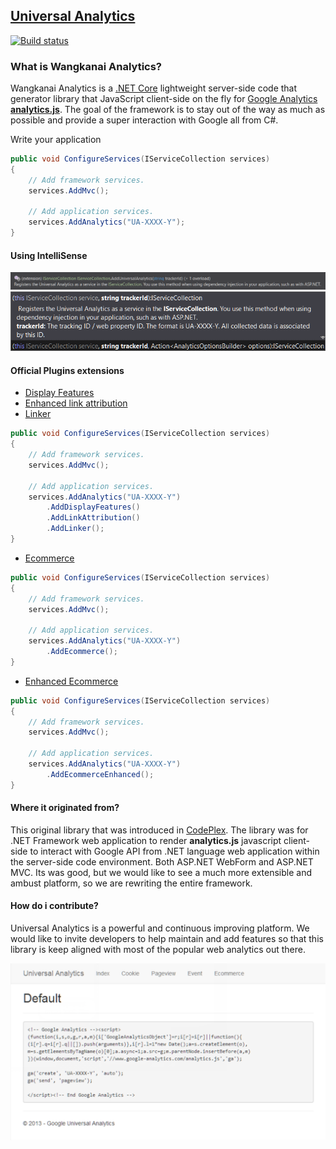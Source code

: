 ## [Universal Analytics](http://analytics.wangkanai.org/)

[![Build status](https://ci.appveyor.com/api/projects/status/t46adtm386rxiqam?svg=true)](https://ci.appveyor.com/project/wangkanai/analytics)

### What is Wangkanai Analytics?
Wangkanai Analytics is a [.NET Core](https://dotnet.github.io/) lightweight server-side code that generator library that JavaScript client-side on the fly for [Google Analytics **analytics.js**](https://developers.google.com/analytics/devguides/collection/analyticsjs/). The goal of the framework is to stay out of the way as much as possible and provide a super interaction with Google all from C#.

Write your application

```csharp
public void ConfigureServices(IServiceCollection services)
{
    // Add framework services.
    services.AddMvc();

    // Add application services.
    services.AddAnalytics("UA-XXXX-Y");
}
```

#### Using IntelliSense
![AddAnalytics IntelliSense](wiki/images/AddAnalytics-Intellisense.png)
![AddAnalytics TrackerId](wiki/images/AddAnalytics-trackerId.png)

#### Official Plugins extensions
- [Display Features](https://developers.google.com/analytics/devguides/collection/analyticsjs/display-features)
- [Enhanced link attribution](https://developers.google.com/analytics/devguides/collection/analyticsjs/enhanced-link-attribution)
- [Linker](https://developers.google.com/analytics/devguides/collection/analyticsjs/linker)
```csharp
public void ConfigureServices(IServiceCollection services)
{
    // Add framework services.
    services.AddMvc();

    // Add application services.
    services.AddAnalytics("UA-XXXX-Y")
        .AddDisplayFeatures()
        .AddLinkAttribution()
        .AddLinker();        
}
```
- [Ecommerce](https://developers.google.com/analytics/devguides/collection/analyticsjs/ecommerce)
```csharp
public void ConfigureServices(IServiceCollection services)
{
    // Add framework services.
    services.AddMvc();

    // Add application services.
    services.AddAnalytics("UA-XXXX-Y")
        .AddEcommerce();        
}
```
- [Enhanced Ecommerce](https://developers.google.com/analytics/devguides/collection/analyticsjs/enhanced-ecommerce)
```csharp
public void ConfigureServices(IServiceCollection services)
{
    // Add framework services.
    services.AddMvc();

    // Add application services.
    services.AddAnalytics("UA-XXXX-Y")
        .AddEcommerceEnhanced();        
}
```

#### Where it originated from?
This original library that was introduced in [CodePlex](http://Analytics.codeplex.com). The library was for .NET Framework web application to render **analytics.js** javascript client-side to interact with Google API from .NET language web application within the server-side code environment. Both ASP.NET WebForm and ASP.NET MVC. Its was good, but we would like to see a much more extensible and ambust platform, so we are rewriting the entire framework.

#### How do i contribute?
Universal Analytics is a powerful and continuous improving platform. We would like to invite developers to help maintain and add features so that this library is keep aligned with most of the popular web analytics out there. 


![mvc showcase](https://raw.githubusercontent.com/wangkanai/analytics/master/Analytics/wiki/Universal-Analytics-Mvc.png)
